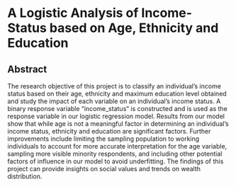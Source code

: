 # A Logistic Analysis of Income-Status based on Age, Ethnicity and Education

## Abstract
The research objective of this project is to classify an individual’s income status based on their age, ethnicity and maximum education level obtained and study the impact of each variable on an individual’s income status. A binary response variable “income_status” is constructed and is used as the response variable in our logistic regression model. Results from our model show that while age is not a meaningful factor in determining an individual’s income status, ethnicity and education are significant factors. Further improvements include limiting the sampling population to working individuals to account for more accurate interpretation for the age variable, sampling more visible minority respondents, and including other potential factors of influence in our model to avoid underfitting. The findings of this project can provide insights on social values and trends on wealth distribution.
